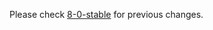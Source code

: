 
Please check [8-0-stable](https://github.com/rails/rails/blob/8-0-stable/actionpack/CHANGELOG.md) for previous changes.
